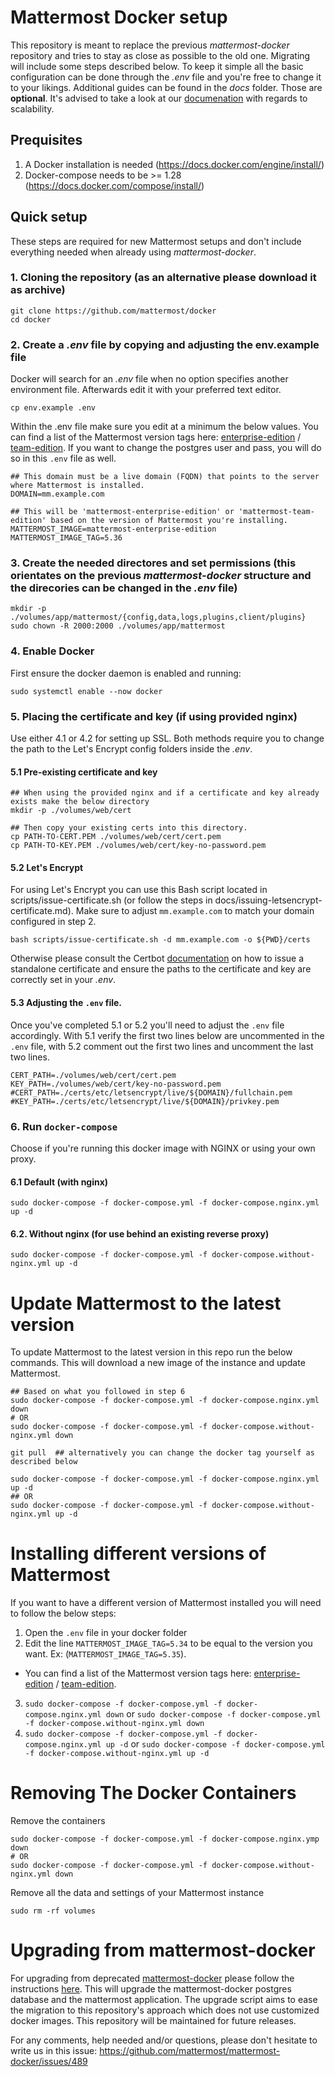# Mattermost Docker setup

This repository is meant to replace the previous *mattermost-docker* repository and tries to stay as close as possible
to the old one. Migrating will include some steps described below. To keep it
simple all the basic configuration can be done through the *.env* file and you're free to change it to your likings.
Additional guides can be found in the *docs* folder. Those are **optional**.
It's advised to take a look at our [documenation](https://docs.mattermost.com/deployment/scaling.html) with regards to
scalability.

## Prequisites
1. A Docker installation is needed (https://docs.docker.com/engine/install/)
2. Docker-compose needs to be >= 1.28 (https://docs.docker.com/compose/install/)

## Quick setup
These steps are required for new Mattermost setups and don't include everything needed when already using
*mattermost-docker*.

### 1. Cloning the repository (as an alternative please download it as archive)
```
git clone https://github.com/mattermost/docker
cd docker
```

### 2. Create a *.env* file by copying and adjusting the env.example file
Docker will search for an *.env* file when no option specifies another environment file. Afterwards edit it with your preferred text editor.
```
cp env.example .env
```

Within the .env file make sure you edit at a minimum the below values. You can find a list of the Mattermost version tags here: [enterprise-edition](https://hub.docker.com/r/mattermost/mattermost-enterprise-edition/tags?page=1&ordering=last_updated) / [team-edition](https://hub.docker.com/r/mattermost/mattermost-team-edition/tags?page=1&ordering=last_updated). If you want to change the postgres user and pass, you will do so in this `.env` file as well.

```
## This domain must be a live domain (FQDN) that points to the server where Mattermost is installed.
DOMAIN=mm.example.com

## This will be 'mattermost-enterprise-edition' or 'mattermost-team-edition' based on the version of Mattermost you're installing.
MATTERMOST_IMAGE=mattermost-enterprise-edition
MATTERMOST_IMAGE_TAG=5.36
```


### 3. Create the needed directores and set permissions (this orientates on the previous *mattermost-docker* structure and the direcories can be changed in the *.env* file)
```
mkdir -p ./volumes/app/mattermost/{config,data,logs,plugins,client/plugins}
sudo chown -R 2000:2000 ./volumes/app/mattermost
```

### 4. Enable Docker
First ensure the docker daemon is enabled and running:
```
sudo systemctl enable --now docker
```

### 5. Placing the certificate and key (if using provided nginx)
Use either 4.1 or 4.2 for setting up SSL. Both methods require you to change the path to the Let's Encrypt config folders inside the *.env*. 


#### 5.1 Pre-existing certificate and key
```
## When using the provided nginx and if a certificate and key already exists make the below directory
mkdir -p ./volumes/web/cert

## Then copy your existing certs into this directory.
cp PATH-TO-CERT.PEM ./volumes/web/cert/cert.pem
cp PATH-TO-KEY.PEM ./volumes/web/cert/key-no-password.pem
```

#### 5.2 Let's Encrypt
For using Let's Encrypt you can use this Bash script located in scripts/issue-certificate.sh (or follow the steps in docs/issuing-letsencrypt-certificate.md). Make sure to adjust `mm.example.com` to match your domain configured in step 2.
```
bash scripts/issue-certificate.sh -d mm.example.com -o ${PWD}/certs
```
Otherwise please consult the Certbot [documentation](https://certbot.eff.org/instructions) on how to issue a standalone certificate and ensure the paths to the certificate and key are correctly set in your *.env*.

#### 5.3 Adjusting the `.env` file.
Once you've completed 5.1 or 5.2 you'll need to adjust the `.env` file accordingly. With 5.1 verify the first two lines below are uncommented in the `.env` file, with 5.2 comment out the first two lines and uncomment the last two lines.

```
CERT_PATH=./volumes/web/cert/cert.pem
KEY_PATH=./volumes/web/cert/key-no-password.pem
#CERT_PATH=./certs/etc/letsencrypt/live/${DOMAIN}/fullchain.pem
#KEY_PATH=./certs/etc/letsencrypt/live/${DOMAIN}/privkey.pem
```

### 6. Run `docker-compose`
Choose if you're running this docker image with NGINX or using your own proxy.

#### 6.1 Default (with nginx)
```
sudo docker-compose -f docker-compose.yml -f docker-compose.nginx.yml up -d
```

#### 6.2. Without nginx (for use behind an existing reverse proxy)
```
sudo docker-compose -f docker-compose.yml -f docker-compose.without-nginx.yml up -d
```

# Update Mattermost to the latest version
To update Mattermost to the latest version in this repo run the below commands. This will download a new image of the instance and update Mattermost.

```
## Based on what you followed in step 6
sudo docker-compose -f docker-compose.yml -f docker-compose.nginx.yml down
# OR
sudo docker-compose -f docker-compose.yml -f docker-compose.without-nginx.yml down

git pull  ## alternatively you can change the docker tag yourself as described below

sudo docker-compose -f docker-compose.yml -f docker-compose.nginx.yml up -d
## OR
sudo docker-compose -f docker-compose.yml -f docker-compose.without-nginx.yml up -d
```

# Installing different versions of Mattermost
If you want to have a different version of Mattermost installed you will need to follow the below steps:

1. Open the `.env` file in your docker folder
2. Edit the line `MATTERMOST_IMAGE_TAG=5.34` to be equal to the version you want. Ex: (`MATTERMOST_IMAGE_TAG=5.35`).
  - You can find a list of the Mattermost version tags here: [enterprise-edition](https://hub.docker.com/r/mattermost/mattermost-enterprise-edition/tags?page=1&ordering=last_updated) / [team-edition](https://hub.docker.com/r/mattermost/mattermost-team-edition/tags?page=1&ordering=last_updated).
3. `sudo docker-compose -f docker-compose.yml -f docker-compose.nginx.yml down` or `sudo docker-compose -f docker-compose.yml -f docker-compose.without-nginx.yml down`
4. `sudo docker-compose -f docker-compose.yml -f docker-compose.nginx.yml up -d` or `sudo docker-compose -f docker-compose.yml -f docker-compose.without-nginx.yml up -d`

# Removing The Docker Containers
Remove the containers

```
sudo docker-compose -f docker-compose.yml -f docker-compose.nginx.ymp down
# OR
sudo docker-compose -f docker-compose.yml -f docker-compose.without-nginx.yml down
```

Remove all the data and settings of your Mattermost instance
```
sudo rm -rf volumes
```

# Upgrading from mattermost-docker

For upgrading from deprecated [mattermost-docker](https://github.com/mattermost/mattermost-docker) please follow the instructions [here](https://github.com/mattermost/docker/blob/main/scripts/UPGRADE.md). 
This will upgrade the mattermost-docker postgres database and the mattermost application. The upgrade script aims to ease the migration to this repository's approach which does not use customized docker images. 
This repository will be maintained for future releases.  

For any comments, help needed and/or questions, please don't hesitate to write us in this issue: https://github.com/mattermost/mattermost-docker/issues/489
